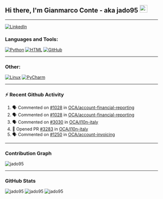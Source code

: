## Hi there, I'm Gianmarco Conte - aka jado95 <img src="https://media.giphy.com/media/hvRJCLFzcasrR4ia7z/giphy.gif" width="25px">

---
[![LinkedIn](https://img.shields.io/badge/LinkedIn-0077B5?style=for-the-badge&logo=linkedin&logoColor=white)](https://www.linkedin.com/in/gianmarco-conte-591a08106)

### Languages and Tools:

[![Python](https://img.shields.io/badge/Python-3776AB?style=for-the-badge&logo=python&logoColor=white)](https://www.python.org)
[![HTML](https://img.shields.io/badge/HTML5-E34F26?style=for-the-badge&logo=html5&logoColor=white)](https://developer.mozilla.org/en-US/docs/Web/HTML)
[![GitHub](https://img.shields.io/badge/GitHub-100000?style=for-the-badge&logo=github&logoColor=white)](https://github.com/jado95)

---

### Other:

[![Linux](https://img.shields.io/badge/Linux-FCC624?style=for-the-badge&logo=linux&logoColor=black)](https://www.linux.org)
[![PyCharm](https://img.shields.io/badge/pycharm-143?style=for-the-badge&logo=pycharm&logoColor=black&color=black&labelColor=green)](https://www.jetbrains.com/pycharm)

---

### ⚡ Recent  Github Activity

<!--START_SECTION:activity-->
1. 🗣 Commented on [#1028](https://github.com/OCA/account-financial-reporting/pull/1028#issuecomment-1645387187) in [OCA/account-financial-reporting](https://github.com/OCA/account-financial-reporting)
2. 🗣 Commented on [#1028](https://github.com/OCA/account-financial-reporting/pull/1028#issuecomment-1604460072) in [OCA/account-financial-reporting](https://github.com/OCA/account-financial-reporting)
3. 🗣 Commented on [#3030](https://github.com/OCA/l10n-italy/issues/3030#issuecomment-1604342450) in [OCA/l10n-italy](https://github.com/OCA/l10n-italy)
4. 💪 Opened PR [#3283](https://github.com/OCA/l10n-italy/pull/3283) in [OCA/l10n-italy](https://github.com/OCA/l10n-italy)
5. 🗣 Commented on [#1250](https://github.com/OCA/account-invoicing/issues/1250#issuecomment-1511102148) in [OCA/account-invoicing](https://github.com/OCA/account-invoicing)
<!--END_SECTION:activity-->

---

### Contribution Graph
![jado95](https://activity-graph.herokuapp.com/graph?username=jado95&theme=github)

---

### GitHub Stats
![jado95](https://github-readme-stats.vercel.app/api?username=jado95&bg_color=30,e96443,904e95&title_color=fff&text_color=fff&count_private=true)
![jado95](https://github-readme-stats.vercel.app/api/top-langs/?username=jado95&show_icons=true&theme=react&count_private=true)
![jado95](https://github-readme-streak-stats.herokuapp.com/?user=jado95&show_icons=true&theme=react&count_private=true)

